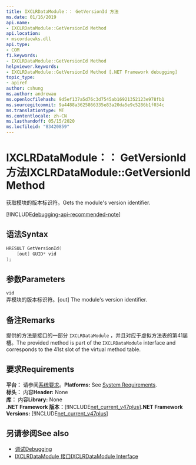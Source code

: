 ```yaml
---
title: IXCLRDataModule：： GetVersionId 方法
ms.date: 01/16/2019
api.name:
- IXCLRDataModule::GetVersionId Method
api.location:
- mscordacwks.dll
api.type:
- COM
f1.keywords:
- IXCLRDataModule::GetVersionId Method
helpviewer.keywords:
- IXCLRDataModule::GetVersionId Method [.NET Framework debugging]
topic_type:
- apiref
author: cshung
ms.author: andrewau
ms.openlocfilehash: 9d5ef137a5d76c3d7545ab16921352123e978fb1
ms.sourcegitcommit: 9a4488a3625866335e83a20da5e9c5286b1f034c
ms.translationtype: MT
ms.contentlocale: zh-CN
ms.lasthandoff: 05/15/2020
ms.locfileid: "83420859"
---
```

# <a name="ixclrdatamodulegetversionid-method"></a><span data-ttu-id="7056e-102">IXCLRDataModule：： GetVersionId 方法</span><span class="sxs-lookup"><span data-stu-id="7056e-102">IXCLRDataModule::GetVersionId Method</span></span>

<span data-ttu-id="7056e-103">获取模块的版本标识符。</span><span class="sxs-lookup"><span data-stu-id="7056e-103">Gets the module's version identifier.</span></span>

[!INCLUDE[debugging-api-recommended-note](../../../../includes/debugging-api-recommended-note.md)]

## <a name="syntax"></a><span data-ttu-id="7056e-104">语法</span><span class="sxs-lookup"><span data-stu-id="7056e-104">Syntax</span></span>

```cpp
HRESULT GetVersionId(
    [out] GUID* vid
);
```

## <a name="parameters"></a><span data-ttu-id="7056e-105">参数</span><span class="sxs-lookup"><span data-stu-id="7056e-105">Parameters</span></span>

`vid`\
<span data-ttu-id="7056e-106">弄模块的版本标识符。</span><span class="sxs-lookup"><span data-stu-id="7056e-106">[out] The module's version identifier.</span></span>

## <a name="remarks"></a><span data-ttu-id="7056e-107">备注</span><span class="sxs-lookup"><span data-stu-id="7056e-107">Remarks</span></span>

<span data-ttu-id="7056e-108">提供的方法是接口的一部分 `IXCLRDataModule` ，并且对应于虚拟方法表的第41届槽。</span><span class="sxs-lookup"><span data-stu-id="7056e-108">The provided method is part of the `IXCLRDataModule` interface and corresponds to the 41st slot of the virtual method table.</span></span>

## <a name="requirements"></a><span data-ttu-id="7056e-109">要求</span><span class="sxs-lookup"><span data-stu-id="7056e-109">Requirements</span></span>

<span data-ttu-id="7056e-110">**平台：** 请参阅[系统要求](../../get-started/system-requirements.md)。</span><span class="sxs-lookup"><span data-stu-id="7056e-110">**Platforms:** See [System Requirements](../../get-started/system-requirements.md).</span></span>  
<span data-ttu-id="7056e-111">**标头：** 内容</span><span class="sxs-lookup"><span data-stu-id="7056e-111">**Header:** None</span></span>  
<span data-ttu-id="7056e-112">**库：** 内容</span><span class="sxs-lookup"><span data-stu-id="7056e-112">**Library:** None</span></span>  
<span data-ttu-id="7056e-113">**.NET Framework 版本：**[!INCLUDE[net_current_v47plus](../../../../includes/net-current-v47plus.md)]</span><span class="sxs-lookup"><span data-stu-id="7056e-113">**.NET Framework Versions:** [!INCLUDE[net_current_v47plus](../../../../includes/net-current-v47plus.md)]</span></span>  

## <a name="see-also"></a><span data-ttu-id="7056e-114">另请参阅</span><span class="sxs-lookup"><span data-stu-id="7056e-114">See also</span></span>

- [<span data-ttu-id="7056e-115">调试</span><span class="sxs-lookup"><span data-stu-id="7056e-115">Debugging</span></span>](index.md)
- [<span data-ttu-id="7056e-116">IXCLRDataModule 接口</span><span class="sxs-lookup"><span data-stu-id="7056e-116">IXCLRDataModule Interface</span></span>](ixclrdatamodule-interface.md)
